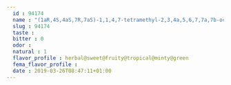 ```yaml
---
  id : 94174
  name : "(1aR,4S,4aS,7R,7aS)-1,1,4,7-tetramethyl-2,3,4a,5,6,7,7a,7b-octahydro-1aH-cyclopropa[e]azulen-4-ol"
  slug : 94174
  taste : 
  bitter : 0
  odor : 
  natural : 1
  flavor_profile : herbal@sweet@fruity@tropical@minty@green
  fema_flavor_profile : 
  date : 2019-03-26T08:47:11+01:00
---
```



